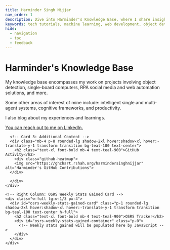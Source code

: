 ```yaml
---
title: Harminder Singh Nijjar
nav_order: 1
description: Dive into Harminder's Knowledge Base, where I share insights, tutorials, and projects on a wide range of tech topics.
keywords: tech tutorials, machine learning, web development, object detection, knowledge base
hide:
  - navigation
  - toc
  - feedback
---
```


<!DOCTYPE html>
<html lang="en">
<head>
  <!-- Primary Meta Tags -->
  <title>Harminder's Knowledge Base</title>
  <meta name="title" content="Harminder's Knowledge Base">
  <meta name="description" content="Dive into Harminder's Knowledge Base, where I share insights, tutorials, and projects on a wide range of tech topics.">

  <!-- Google icons -->
  <link href="https://fonts.googleapis.com/icon?family=Material+Icons" rel="stylesheet">

  <!-- Tailwind CSS -->
  <link href="https://unpkg.com/tailwindcss@latest/dist/tailwind.min.css" rel="stylesheet">

  <!-- Favicon -->
  <link rel="shortcut icon" href="https://www.mkdocs.org/favicon.ico" type="image/x-icon">

  <!-- ApexCharts library -->
  <script src="https://cdn.jsdelivr.net/npm/apexcharts@latest/dist/apexcharts.min.js"></script>
  <meta name="viewport" content="width=device-width, initial-scale=1.0">

  <!-- Custom styles -->
  <link rel="stylesheet" href="css/custom.css">

  <meta name="viewport" content="width=device-width, initial-scale=1.0">


</head>

<body>
  <div class="flex flex-wrap -mx-4">
    <!-- Left Column: Large Card on the Top, Third Card on the Bottom -->
    <div class="w-full lg:w-2/3 px-4">
      <!-- Card 1: Large Card -->
      <div class="mb-4 p-8 rounded-lg shadow-2xl hover:shadow-xl hover:-translate-y-1 transform transition bg-teal-100 text-center">
        <h1 class="text-2xl font-bold mb-4 text-teal-900 hover:text-teal-600">Harminder's Knowledge Base</h1>
        <p class="text-teal-700 mb-4">
          My knowledge base encompasses my work on projects involving object detection, single-board computers, RPA social media and web automation solutions, and more.
        </p>
        <p class="text-teal-700 mb-4">
          Some other areas of interest of mine include: intelligent single and multi-agent systems, cognitive frameworks, and productivity.
        </p>
        <p class="text-teal-700 mb-4">
          I also blog about my experiences and learnings.
        </p>
        <div class="mt-6">
          <a href="https://www.linkedin.com/in/harmindersinghnijjar/" target="_blank" rel="noopener noreferrer" class="text-teal-500 hover:text-teal-600 hover:underline">You can reach out to me on LinkedIn.</a>
        </div>
      </div>

      <!-- Card 3: Additional Content -->
      <div class="mb-4 p-8 rounded-lg shadow-2xl hover:shadow-xl hover:-translate-y-1 transform transition bg-teal-100 text-center">
        <h2 class="text-xl font-bold mb-4 text-teal-900">GitHub Activity</h2>
        <div class="github-heatmap">
        <img src="https://ghchart.rshah.org/harmindersinghnijjar" alt="Harminder's GitHub Contributions">
      </div>

      </div>
    </div>

    <!-- Right Column: OSRS Weekly Stats Gained Card -->
    <div class="w-full lg:w-1/3 px-4">
      <div id="osrs-weekly-stats-gained-card" class="p-1 rounded-lg shadow-2xl hover:shadow-xl hover:-translate-y-1 transform transition bg-teal-100 text-center h-full">
        <h2 class="text-xl font-bold mb-4 text-teal-900">OSRS Tracker</h2>
        <div id="osrs-weekly-stats-gained-container" class="p-0">
          <!-- Weekly stats gained will be populated here by JavaScript -->
        </div>
      </div>
    </div>

  </div> <!-- End of .flex .flex-wrap -->
  
  <script type="module">
  // This function will fetch OSRS player weekly gains and update the HTML content
  async function fetchAndDisplayOSRSWeeklyGains(playerName) {
    try {
      // Fetch the player gains using the Wise Old Man API
      const response = await fetch(`https://api.wiseoldman.net/v2/players/${encodeURIComponent(playerName)}/gained?period=week`, {
        headers: {
          'Content-Type': 'application/json'
        }
      });

      if (!response.ok) {
        throw new Error('Player gains could not be retrieved');
      }

      const playerGains = await response.json();

      // Select the container where the gains will be displayed
      const gainsContainer = document.getElementById('osrs-weekly-stats-gained-container');

      // Clear any existing content in the gains container
      gainsContainer.innerHTML = '';

      // Create a table to hold the skill rows
      const table = document.createElement('table');
      table.className = 'w-full min-w-full';

      // Create and append the header row
      const headerRow = document.createElement('tr');
      headerRow.className = "border-b border-gray-600";
      headerRow.innerHTML = `
        <th class="whitespace-nowrap p-4 align-middle">Skill</th>
        <th class="whitespace-nowrap p-4 align-middle">XP Gained</th>
        <th class="whitespace-nowrap p-4 align-middle">Levels Gained</th>
      `;
      table.appendChild(headerRow);

      // Sort skills by experience gained
      const sortedSkills = Object.entries(playerGains.data.skills).sort((a, b) => b[1].experience.gained - a[1].experience.gained);

      // Take only the top 5 skills
      const topSkills = sortedSkills.slice(0, 5);

      // Loop through the top 5 skills and create table rows for each one
      topSkills.forEach(([skill, data], index) => {
        const row = document.createElement('tr');
        row.className = `border-b border-gray-600 ${index % 2 === 0 ? 'bg-gray-500' : 'bg-teal-200'} hover:bg-gray-600 transition-colors relative cursor-pointer`;

        // Skill icon and name always shown
        const skillCell = document.createElement('td');
        skillCell.className = "whitespace-nowrap p-4 align-middle";
        skillCell.innerHTML = `<div class="flex items-center gap-x-2"> <img alt="${skill}" loading="lazy" width="16" height="16" decoding="async" class="shrink-0" src="https://raw.githubusercontent.com/wise-old-man/wise-old-man/4c9374bed80cf6eb622b4bddb38f29fb764462ed/app/public/img/metrics/${skill}.png"> ${skill.charAt(0).toUpperCase() + skill.slice(1)} </div>`;

        // XP gained - always shown
        const xpCell = document.createElement('td');
        xpCell.className = "whitespace-nowrap p-4 align-middle";
        xpCell.innerHTML = `<span>${data.experience.gained.toLocaleString()}</span>`;

        // Level gained - always showm
        const levelCell = document.createElement('td');
        levelCell.className = "whitespace-nowrap p-4 align-middle";
        levelCell.innerHTML = `<span>${data.level.gained.toLocaleString()}</span>`;

        // Append the cells to the row
        row.appendChild(skillCell);
        row.appendChild(xpCell);
        row.appendChild(levelCell);

        // Append the row to the table
        table.appendChild(row);
      });

      // Append the table to the gainsContainer
      gainsContainer.appendChild(table);

      // Call the adjustFontSize function here, after the table is in the DOM
      adjustFontSize();
    } catch (error) {
      console.error('Error fetching OSRS weekly gains:', error);
      const gainsContainer = document.getElementById('osrs-weekly-stats-gained-container');
      gainsContainer.innerHTML = '<p>Error fetching weekly gains. Please try again later.</p>';
    }
  }

  // Replace 'yourPlayerName' with the actual player name
  fetchAndDisplayOSRSWeeklyGains('xogsherjattx');

  // Add an image on the bottom of the card with the remaining height to fill the card
  const osrsWeeklyStatsGainedCard = document.getElementById('osrs-weekly-stats-gained-card');
  const osrsWeeklyStatsGainedCardImage = document.createElement('img');
  osrsWeeklyStatsGainedCardImage.src = 'https://raw.githubusercontent.com/harmindersinghnijjar/face/main/fotor_2023-8-13_21_49_31-fotor-2023081322615.png';

  // Add the image to the card if there is extra space (typically on larger screens)
  if (osrsWeeklyStatsGainedCard.offsetHeight > 400) {
    osrsWeeklyStatsGainedCard.appendChild(osrsWeeklyStatsGainedCardImage);
  }

  // This function will adjust the font size of the table based on the container width
  function adjustFontSize() {
    const osrsWeeklyStatsGainedContainer = document.getElementById('osrs-weekly-stats-gained-container');
    const osrsWeeklyStatsGainedTable = osrsWeeklyStatsGainedContainer.querySelector('table');

    // Ensure the table is present before attempting to adjust font size
    if (osrsWeeklyStatsGainedTable) {
    const containerWidth = osrsWeeklyStatsGainedContainer.offsetWidth;
    let fontSize = 16; // Default font size for desktop

        // Check if on mobile
        if (window.matchMedia("(max-width: 600px)").matches) {
          // If on mobile, scale down the font size
          fontSize = 12;
        } else {
          // For larger screens, adjust font size based on container width
          fontSize = Math.min(16, Math.max(12, Math.floor(containerWidth / 100)));
        }

        osrsWeeklyStatsGainedTable.style.fontSize = `${fontSize}px`;

}
}


  // Add an event listener to call adjustFontSize when the window resizes
  window.addEventListener('resize', adjustFontSize);
</script>
</body>
</html>
